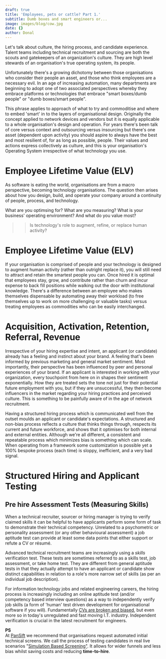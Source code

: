 ```yaml
---
draft: true
title: 'Employees, pets or cattle? Part 1.'
subtitle: Dumb boxes and smart engineers or...
image: images/blog/cow.jpg
date: {}
author: Donal
---
```

Let's talk about culture, the hiring process, and candidate experience. Talent teams including technical recruitment and sourcing are both the scouts and gatekeepers of an organization's culture. They are high level stewards of an organisation's true operating system, its people.

Unfortunately there's a growing dichotomy between those organisations who consider their people an asset, and those who think employees are a necessary evil. In an age of increasing automation, many departments are beginning to adopt one of two associated perspectives whereby they embrace platforms or technologies that embrace "smart boxes/dumb people" or "dumb boxes/smart people".

This phrase applies to approach of what to try and commoditise and where to embed 'smart' in to the layers of organisational design. Originally the concept applied to network devices and vendors but it is equally applicable to a whole organisation's design and operation. For years there's been talk of core versus context and outsourcing versus insourcing but there's one asset (dependent upon activity) you should aspire to always have the best and most resilient of, for as long as possible, people. Their values and actions express collectively as culture, and this is your organisation's Operating System irrespective of what technology you use.

# Employee Lifetime Value (ELV)

As software is eating the world, organisations are from a macro perspective, becoming technology organisations. The question then arises about how you design, build, and operate your company around a continuity of people, process, and technology. 

What are you optimsing for? What are you measuring? What is your business' operating environment? And what do you value most?

> > Is technology's role to augment, refine, or replace human activity?

# Employee Lifetime Value (ELV)

If your organisation is comprised of people and your technology is designed to augment human activity (rather than outright replace it), you will still need to attract and retain the smartest people you can. Once hired it is optimal that employees stay, grow, and contribute rather than churn and incur expense to back fill positions while walking out the door with institutional knowledge. There's a difference between an employee who makes themselves dispensable by automating away their workload (to free themselves up to work on more challenging or valuable tasks) versus treating employees as commodities who can be easily interchanged. 

# Acquisition, Activation, Retention, Referral, Revenue

Irrespective of your hiring expertise and intent, an applicant (or candidate) already has a feeling and instinct about your brand. A feeling that's been informed by previous marketing and general market sentiment. Most importantly, their perspective has been influenced by peer and personal experiences of your brand. If an applicant is interested in working with your organization, every touchpoint from here on in shapes their sentiment exponentially. How they are treated sets the tone not just for their potential future employment with you, but if they are unsuccessful, they then become influencers in the market regarding your hiring practices and perceived culture. This is something to be painfully aware of in the age of network recruitment.

Having a structured hiring process which is communicated well from the outset moulds an applicant or candidate's expectations. A structured and non-bias process reflects a culture that thinks things through, respects its current and future workforce, and shows that it optimises for both internal and external entities. Although we're all different, a consistent and repeatable process which minimizes bias is something which can scale. When operating from a framework some customization is possible yet a 100% bespoke process (each time) is sloppy, inefficient, and a very bad signal.

# Structured Hiring and Applicant Testing

## Pre hire Assessment Tests (Measuring Skills)
When a technical recruiter, sourcer or hiring manager is trying to verify claimed skills it can be helpful to have applicants perform some form of task to demonstrate their technical competency. Unrelated to a psychometric or personality assessment (or any other behavioural assessment) a job aptitude test can provide at least some data points that either support or refute a CV or résumé.

Advanced technical recruitment teams are increasingly using a *skills* verification test. These tests are sometimes referred to as a skills test, job assessment, or take home test. They are different from general aptitude tests in that they actually attempt to have an applicant or candidate show distinct capabilities in relation to a role's more narrow set of skills (as per an individual job description).

For information technology jobs and related engineering careers, the hiring process is increasingly including an online aptitude test (and/or competency based interview questions) as a way to independently verify job skills (a form of 'human' test driven development for organisational software if you will). Fundamentally [CVs are broken and biased](https://pansift.com/blog/why-cvs-and-resumes-are-broken/), but even more so in today's unregulated and fast moving I.T. industry. Independent verification is crucial in the latest recruitment for engineers.

<div class="card">
  <div class="card-header"><b>PS</b></div>
  <div class="card-body">At <a href="https://pansift.com/?utm_source=psblog&utm_medium=hyperlink&utm_campaign=launch&utm_content=sbs">PanSift</a> we recommend that organisations request automated initial technical screens. We call the process of testing candidates in real live scenarios "<a href="https://try.pansift.com/?utm_source=psblog&utm_medium=hyperlink&utm_campaign=launch&utm_content=sbs">Simulation Based Screening"</a>. It allows for wider funnels and less bias whilst saving costs and reducing <b>time-to-hire</b>.</div>
</div>
